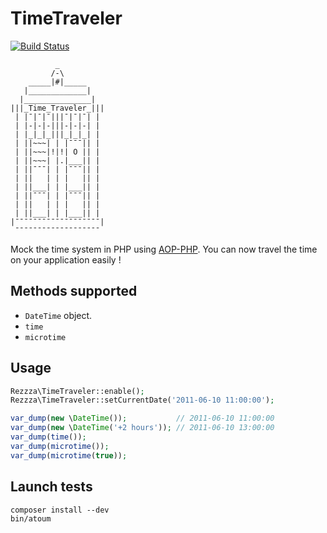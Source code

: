 TimeTraveler
===========

[![Build Status](https://secure.travis-ci.org/rezzza/TimeTraveler.png)](http://travis-ci.org/rezzza/TimeTraveler)

`````
          _
         /-\
    _____|#|_____
   |_____________|
  |_______________|
|||_Time_Traveler_|||
 | |¯|¯|¯|||¯|¯|¯| |
 | |-|-|-|||-|-|-| |
 | |_|_|_|||_|_|_| |
 | ||~~~| | |¯¯¯|| |
 | ||~~~|!|!| O || |
 | ||~~~| |.|___|| |
 | ||¯¯¯| | |¯¯¯|| |
 | ||   | | |   || |
 | ||___| | |___|| |
 | ||¯¯¯| | |¯¯¯|| |
 | ||   | | |   || |
 | ||___| | |___|| |
|¯¯¯¯¯¯¯¯¯¯¯¯¯¯¯¯¯¯¯|
 ¯¯¯¯¯¯¯¯¯¯¯¯¯¯¯¯¯¯¯
`````

Mock the time system in PHP using [AOP-PHP](https://github.com/AOP-PHP/AOP). You can now travel the time on your application easily !


Methods supported
-----------------

- `DateTime` object.
- `time`
- `microtime`

Usage
-----

```php
Rezzza\TimeTraveler::enable();
Rezzza\TimeTraveler::setCurrentDate('2011-06-10 11:00:00');

var_dump(new \DateTime());           // 2011-06-10 11:00:00
var_dump(new \DateTime('+2 hours')); // 2011-06-10 13:00:00
var_dump(time());
var_dump(microtime());
var_dump(microtime(true));
```


Launch tests
------------

```
composer install --dev
bin/atoum
```
